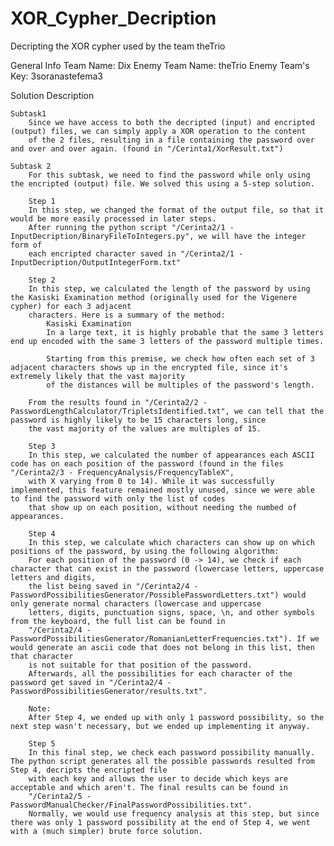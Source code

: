 # XOR_Cypher_Decription
 Decripting the XOR cypher used by the team theTrio

General Info
 Team Name: Dix
 Enemy Team Name: theTrio
 Enemy Team's Key: 3soranastefema3

Solution Description

	Subtask1
		Since we have access to both the decripted (input) and encripted (output) files, we can simply apply a XOR operation to the content
		of the 2 files, resulting in a file containing the password over and over and over again. (found in "/Cerinta1/XorResult.txt")
		
	Subtask 2
		For this subtask, we need to find the password while only using the encripted (output) file. We solved this using a 5-step solution.
		
		Step 1
		In this step, we changed the format of the output file, so that it would be more easily processed in later steps.
		After running the python script "/Cerinta2/1 - InputDecription/BinaryFileToIntegers.py", we will have the integer form of
		each encripted character saved in "/Cerinta2/1 - InputDecription/OutputIntegerForm.txt"
		
		Step 2
		In this step, we calculated the length of the password by using the Kasiski Examination method (originally used for the Vigenere cypher) for each 3 adjacent
		characters. Here is a summary of the method:
			Kasiski Examination
			In a large text, it is highly probable that the same 3 letters end up encoded with the same 3 letters of the password multiple times.

			Starting from this premise, we check how often each set of 3 adjacent characters shows up in the encrypted file, since it's extremely likely that the vast majority
			of the distances will be multiples of the password's length.

		From the results found in "/Cerinta2/2 - PasswordLengthCalculator/TripletsIdentified.txt", we can tell that the password is highly likely to be 15 characters long, since
		the vast majority of the values are multiples of 15.
		
		Step 3
		In this step, we calculated the number of appearances each ASCII code has on each position of the password (found in the files "/Cerinta2/3 - FrequencyAnalysis/FrequencyTableX",
		with X varying from 0 to 14). While it was successfully implemented, this feature remained mostly unused, since we were able to find the password with only the list of codes
		that show up on each position, without needing the numbed of appearances.
		
		Step 4
		In this step, we calculate which characters can show up on which positions of the password, by using the following algorithm:
		For each position of the password (0 -> 14), we check if each character that can exist in the password (lowercase letters, uppercase letters and digits,
		the list being saved in "/Cerinta2/4 - PasswordPossibilitiesGenerator/PossiblePasswordLetters.txt") would only generate normal characters (lowercase and uppercase
		letters, digits, punctuation signs, space, \n, and other symbols from the keyboard, the full list can be found in
		"/Cerinta2/4 - PasswordPossibilitiesGenerator/RomanianLetterFrequencies.txt"). If we would generate an ascii code that does not belong in this list, then that character
		is not suitable for that position of the password.
		Afterwards, all the possibilities for each character of the password get saved in "/Cerinta2/4 - PasswordPossibilitiesGenerator/results.txt".
		
		Note:
		After Step 4, we ended up with only 1 password possibility, so the next step wasn't necessary, but we ended up implementing it anyway.
		
		Step 5
		In this final step, we check each password possibility manually. The python script generates all the possible passwords resulted from Step 4, decripts the encripted file
		with each key and allows the user to decide which keys are acceptable and which aren't. The final results can be found in
		"/Cerinta2/5 - PasswordManualChecker/FinalPasswordPossibilities.txt".
		Normally, we would use frequency analysis at this step, but since there was only 1 password possibility at the end of Step 4, we went with a (much simpler) brute force solution.
